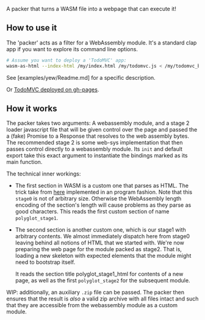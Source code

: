 A packer that turns a WASM file into a webpage that can execute it!

## How to use it

The 'packer' acts as a filter for a WebAssembly module. It's a standard clap
app if you want to explore its command line options.

```bash
# Assume you want to deploy a 'TodoMVC' app:
wasm-as-html --index-html /my/index.html /my/todomvc.js < /my/todomvc_bg.wasm > todomvc.html
```

See [examples/yew/Readme.md] for a specific description.

Or [TodoMVC deployed on gh-pages](https://heroickatora.github.io/wasm-as-html/examples/yew/todomvc.html).

## How it works

The packer takes two arguments: A webassembly module, and a stage 2 loader
javascript file that will be given control over the page and passed the a
(fake) Promise to a Response that resolves to the web assembly bytes. The
recommended stage 2 is some web-sys implementation that then passes control
directly to a webassembly module. Its `init` and default export take this exact
argument to instantiate the bindings marked as its main function.

The technical inner workings:
* The first section in WASM is a custom one that parses as HTML. The trick take
  from [here](https://fuzzinglabs.com/polyglot-webassembly-module-html-js-wasm/)
  implemented in an program fashion. Note that this `stage0` is not of
  arbitrary size. Otherwise the WebAssembly length encoding of the section's
  length will cause problems as they parse as good characters. This reads the
  first custom section of name `polyglot_stage1`.

* The second section is another custom one, which is our stage1 with arbitrary
  contents. We almost immediately dispatch here from stage0 leaving behind all
  notions of HTML that we started with. We're now preparing the web page for
  the module packed as stage2. That is, loading a new skeleton with expected
  elements that the module might need to bootstrap itself.

  It reads the section title polyglot_stage1_html for contents of a new page,
  as well as the first `polyglot_stage2` for the subsequent module.

WIP: additionally, an auxiliary `.zip` file can be passed. The packer then
ensures that the result is _also_ a valid zip archive with all files intact and
such that they are accessible from the webassembly module as a custom module.
